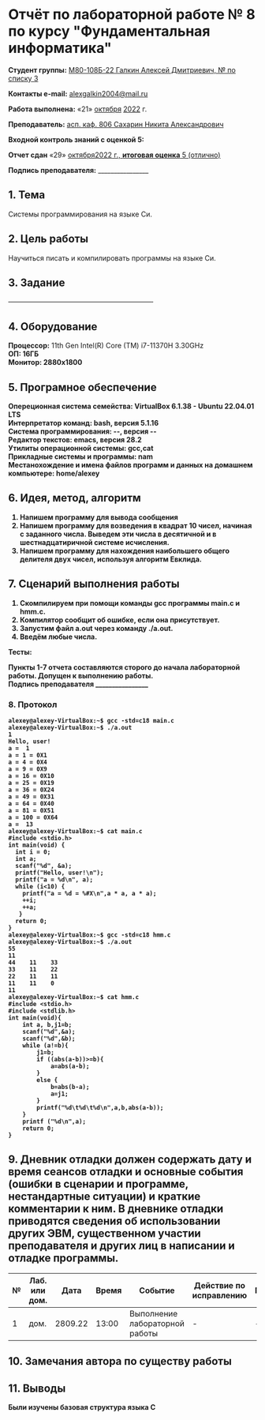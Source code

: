 # **Отчёт по лабораторной работе № 8** по курсу "Фундаментальная информатика"

<b>Студент группы:</b> <ins>М80-108Б-22 Галкин Алексей Дмитриевич, № по списку 3</ins> 

<b>Контакты e-mail:</b> <ins>alexgalkin2004@mail.ru</ins>

<b>Работа выполнена:</b> «21» <ins>октября</ins> <ins>2022</ins> г.

<b>Преподаватель:</b> <ins>асп. каф. 806 Сахарин Никита Александрович</ins>

<b>Входной контроль знаний с оценкой 5:</b> <ins></ins>

<b>Отчет сдан</b> «29» <ins>октября<ins>2022</ins> г., <b>итоговая оценка</b> <ins>5 (отлично)</ins>

<b>Подпись преподавателя:</b> ________________  

## 1. Тема
Системы программирования на языке Си.

## 2. Цель работы
Научиться писать и компилировать программы на языке Си.

## 3. Задание
—————————————————————
  
## 4. Оборудование
<b>Процессор:</b> 11th Gen Intel(R) Core (TM) i7-11370H 3.30GHz<br/>
<b>ОП: 16ГБ <br/>
<b>Монитор: 2880x1800 <br/>
## 5. Програмное обеспечение
<b>Опереционная система семейства: VirtualBox 6.1.38 - Ubuntu 22.04.01 LTS<br/>
<b>Интерпретатор команд:</b> bash, версия 5.1.16<br/>
<b>Система программирования:</b> --, версия --<br/>
<b>Редактор текстов:</b> emacs, версия **28.2**<br/>
<b>Утилиты операционной системы:</b> gcc,cat<br/>
<b>Прикладные системы и программы:</b> nam<br/>
<b>Местанохождение и имена файлов программ и данных на домашнем компьютере:</b> home/alexey<br/>
## 6. Идея, метод, алгоритм
1. Напишем программу для вывода сообщения
2. Напишем программу для возведения в квадрат 10 чисел, начиная с заданного числа. Выведем эти числа в десятичной и в шестнадцатиричной системе исчисления.
3. Напишем программу для нахождения наибольшего общего делителя двух чисел, используя алгоритм Евклида.
## 7. Сценарий выполнения работы
1. Скомпилируем при помощи команды gcc программы main.c и hmm.c.
2. Компилятор сообщит об ошибке, если она присутствует.
3. Запустим файл a.out через команду ./a.out.
4. Введём любые числа.

Тесты: <br/>

Пункты 1-7 отчета составляются сторого до начала лабораторной работы.
Допущен к выполнению работы.  
<b>Подпись преподавателя</b> ________________
### 8. **Протокол**
```
alexey@alexey-VirtualBox:~$ gcc -std=c18 main.c
alexey@alexey-VirtualBox:~$ ./a.out
1
Hello, user!
a =  1
a = 1 = 0X1
a = 4 = 0X4
a = 9 = 0X9
a = 16 = 0X10
a = 25 = 0X19
a = 36 = 0X24
a = 49 = 0X31
a = 64 = 0X40
a = 81 = 0X51
a = 100 = 0X64
a =  13
alexey@alexey-VirtualBox:~$ cat main.c 
#include <stdio.h>
int main(void) {
  int i = 0;
  int a;
  scanf("%d", &a);
  printf("Hello, user!\n");
  printf("a = %d\n", a);
  while (i<10) { 
    printf("a = %d = %#X\n",a * a, a * a);
    ++i;
    ++a;
   }
  return 0;
}
alexey@alexey-VirtualBox:~$ gcc -std=c18 hmm.c
alexey@alexey-VirtualBox:~$ ./a.out
55
11
44    11    33
33    11    22
22    11    11
11    11    0
11
alexey@alexey-VirtualBox:~$ cat hmm.c
#include <stdio.h>
#include <stdlib.h>
int main(void){
    int a, b,j1=b;
    scanf("%d",&a);
    scanf("%d",&b);
    while (a!=b){
        j1=b;
        if ((abs(a-b))>=b){
            a=abs(a-b);
        }
        else {
            b=abs(b-a);
            a=j1;
        }
        printf("%d\t%d\t%d\n",a,b,abs(a-b));     
    }        
    printf ("%d\n",a);
    return 0;        
}   

```

## 9. Дневник отладки должен содержать дату и время сеансов отладки и основные события (ошибки в сценарии и программе, нестандартные ситуации) и краткие комментарии к ним. В дневнике отладки приводятся сведения об использовании других ЭВМ, существенном участии преподавателя и других лиц в написании и отладке программы.

| № |  Лаб. или дом. | Дата | Время | Событие | Действие по исправлению | Примечание |
| ------ | ------ | ------ | ------ | ------ | ------ | ------ |
| 1 | дом. | 2809.22 | 13:00 | Выполнение лабораторной работы | - | - |    
## 10. Замечания автора по существу работы

## 11. Выводы
Были изучены базовая структура языка C

